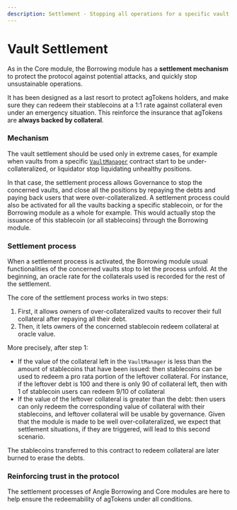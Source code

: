 ```yaml
---
description: Settlement - Stopping all operations for a specific vault type
---
```


# Vault Settlement

As in the Core module, the Borrowing module has a **settlement mechanism** to protect the protocol against potential attacks, and quickly stop unsustainable operations. 

It has been designed as a last resort to protect agTokens holders, and make sure they can redeem their stablecoins at a 1:1 rate against collateral even under an emergency situation. This reinforce the insurance that agTokens are **always backed by collateral**. 

### Mechanism
The vault settlement should be used only in extreme cases, for example when vaults from a specific [`VaultManager`](/borrowing-module/glossary.md) contract start to be under-collateralized, or liquidator stop liquidating unhealthy positions. 

In that case, the settlement process allows Governance to stop the concerned vaults, and close all the positions by repaying the debts and paying back users that were over-collateralized. A settlement process could also be activated for all the vaults backing a specific stablecoin, or for the Borrowing module as a whole for example. This would actually stop the issuance of this stablecoin (or all stablecoins) through the Borrowing module.

### Settlement process

When a settlement process is activated, the Borrowing module usual functionalities of the concerned vaults stop to let the process unfold. At the beginning, an oracle rate for the collaterals used is recorded for the rest of the settlement. 

The core of the settlement process works in two steps: 
1. First, it allows owners of over-collateralized vaults to recover their full collateral after repaying all their debt. 
2. Then, it lets owners of the concerned stablecoin redeem collateral at oracle value.

More precisely, after step 1:

- If the value of the collateral left in the `VaultManager` is less than the amount of stablecoins that have been issued: then stablecoins can be used to redeem a pro rata portion of the leftover collateral. For instance, if the leftover debt is 100 and there is only 90 of collateral left, then with 1 of stablecoin users can redeem 9/10 of collateral
- If the value of the leftover collateral is greater than the debt: then users can only redeem the corresponding value of collateral with their stablecoins, and leftover collateral will be usable by governance. Given that the module is made to be well over-collateralized, we expect that settlement situations, if they are triggered, will lead to this second scenario.

The stablecoins transferred to this contract to redeem collateral are later burned to erase the debts. 

### Reinforcing trust in the protocol

The settlement processes of Angle Borrowing and Core modules are here to help ensure the redeemability of agTokens under all conditions.